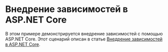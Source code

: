 # <a name="aspnet-core-dependency-injection"></a>Внедрение зависимостей в ASP.NET Core

В этом примере демонстрируется внедрение зависимостей с помощью ASP.NET Core. Этот сценарий описан в статье [Внедрение зависимостей в ASP.NET Core](https://docs.microsoft.com/aspnet/core/fundamentals/dependency-injection).
